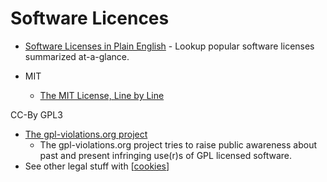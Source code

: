 Software Licences
=================

* [Software Licenses in Plain English](https://tldrlegal.com/) - Lookup popular software licenses summarized at-a-glance.

* MIT
    * [The MIT License, Line by Line](https://writing.kemitchell.com/2016/09/21/MIT-License-Line-by-Line.html)

CC-By
GPL3

* [The gpl-violations.org project](http://gpl-violations.org/)
    * The gpl-violations.org project tries to raise public awareness about past and present infringing use(r)s of GPL licensed software.
* See other legal stuff with [[cookies]]

[//begin]: # "Autogenerated link references for markdown compatibility"
[cookies]: cookies.md "Cookies"
[//end]: # "Autogenerated link references"